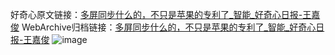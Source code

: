 好奇心原文链接：[多屏同步什么的，不只是苹果的专利了_智能_好奇心日报-王嘉俊](https://www.qdaily.com/articles/3130.html)
WebArchive归档链接：[多屏同步什么的，不只是苹果的专利了_智能_好奇心日报-王嘉俊](http://web.archive.org/web/20190623151538/https://www.qdaily.com/articles/3130.html)
![image](http://ww3.sinaimg.cn/large/007d5XDply1g3v6pronrsj30u031y7wh)